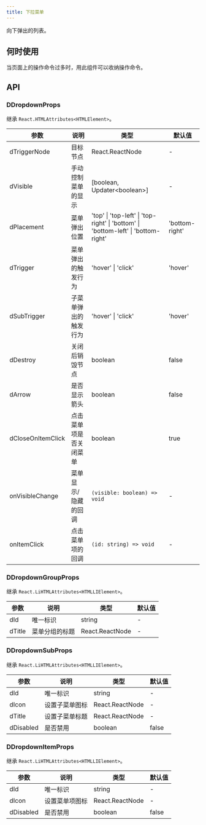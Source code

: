 ```yaml
---
title: 下拉菜单
---
```


向下弹出的列表。

## 何时使用

当页面上的操作命令过多时，用此组件可以收纳操作命令。

## API

### DDropdownProps

继承 `React.HTMLAttributes<HTMLElement>`。

<!-- prettier-ignore-start -->
| 参数 | 说明 | 类型 | 默认值 | 
| --- | --- | --- | --- | 
| dTriggerNode | 目标节点 | React.ReactNode | - |
| dVisible | 手动控制菜单的显示 | [boolean, Updater\<boolean\>] | - |
| dPlacement | 菜单弹出位置 | 'top' \| 'top-left' \| 'top-right' \| 'bottom' \| 'bottom-left' \| 'bottom-right' | 'bottom-right' |
| dTrigger | 菜单弹出的触发行为 | 'hover' \| 'click' | 'hover' |
| dSubTrigger | 子菜单弹出的触发行为 | 'hover' \| 'click' | 'hover' |
| dDestroy | 关闭后销毁节点 | boolean | false |
| dArrow | 是否显示箭头 | boolean | false |
| dCloseOnItemClick | 点击菜单项是否关闭菜单 | boolean | true |
| onVisibleChange | 菜单显示/隐藏的回调 | `(visible: boolean) => void` | - |
| onItemClick | 点击菜单项的回调 | `(id: string) => void` | - |
<!-- prettier-ignore-end -->

### DDropdownGroupProps

继承 `React.LiHTMLAttributes<HTMLLIElement>`。

<!-- prettier-ignore-start -->
| 参数 | 说明 | 类型 | 默认值 | 
| --- | --- | --- | --- | 
| dId | 唯一标识 | string | - |
| dTitle | 菜单分组的标题 | React.ReactNode | - |
<!-- prettier-ignore-end -->

### DDropdownSubProps

继承 `React.LiHTMLAttributes<HTMLLIElement>`。

<!-- prettier-ignore-start -->
| 参数 | 说明 | 类型 | 默认值 | 
| --- | --- | --- | --- | 
| dId | 唯一标识 | string | - |
| dIcon | 设置子菜单图标 | React.ReactNode | - |
| dTitle | 设置子菜单标题 | React.ReactNode | - |
| dDisabled | 是否禁用 | boolean | false |
<!-- prettier-ignore-end -->

### DDropdownItemProps

继承 `React.LiHTMLAttributes<HTMLLIElement>`。

<!-- prettier-ignore-start -->
| 参数 | 说明 | 类型 | 默认值 | 
| --- | --- | --- | --- | 
| dId | 唯一标识 | string | - |
| dIcon | 设置菜单项图标 | React.ReactNode | - |
| dDisabled | 是否禁用 | boolean | false |
<!-- prettier-ignore-end -->
